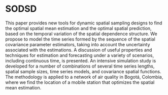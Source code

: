 # SODSD

This paper provides new tools for dynamic spatial sampling designs to find the optimal spatial mean estimation and the 
optimal spatial prediction, based on the temporal variation of the spatial dependence structure. We propose to model 
the time series formed by the sequence of the spatial covariance parameter estimators, taking into account the uncertainty 
associated with the estimations. A discussion of useful properties and techniques for estimation and forecasting under a
variety of scenarios, including continuous time, is presented. An intensive simulation study is developed for a number of 
combinations of several time series lengths, spatial sample sizes, time series models, and covariance spatial functions. 
The methodology is applied to a network of air quality in Bogotá, Colombia, where we find the location of a mobile station 
that optimizes the spatial mean estimation. 
